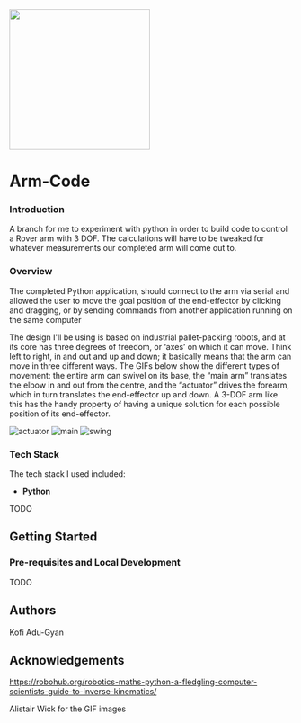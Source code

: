 <img src="https://github.com/NIURoverTeam/RoverCoreOS/blob/master/assets/NIU%20Rover%20Logo%20V2.png" width="250" height="250"/>

# Arm-Code

### Introduction
A branch for me to experiment with python in order to build code to control a Rover arm with 3 DOF. The calculations will have to be tweaked for whatever measurements our completed arm will come out to.

### Overview 
The completed Python application, should connect to the arm via serial and allowed the user to move the goal position of the end-effector by clicking and dragging, or by sending commands from another application running on the same computer

The design I'll be using is based on industrial pallet-packing robots, and at its core has three degrees of freedom, or ‘axes’ on which it can move. Think left to right, in and out and up and down; it basically means that the arm can move in three different ways. The GIFs below show the different types of movement: the entire arm can swivel on its base, the “main arm” translates the elbow in and out from the centre, and the “actuator” drives the forearm, which in turn translates the end-effector up and down. A 3-DOF arm like this has the handy property of having a unique solution for each possible position of its end-effector.

![actuator](https://user-images.githubusercontent.com/44382721/89333518-b036bf00-d65a-11ea-8554-92a171176571.gif)
![main](https://user-images.githubusercontent.com/44382721/89333522-b0cf5580-d65a-11ea-98f3-8f970d6ea0a3.gif)
![swing](https://user-images.githubusercontent.com/44382721/89333525-b0cf5580-d65a-11ea-9992-026ee032de70.gif)



### Tech Stack

The tech stack I used included:

* **Python**

TODO

Getting Started
---
### Pre-requisites and Local Development

TODO

Authors
---
Kofi Adu-Gyan

Acknowledgements
---
https://robohub.org/robotics-maths-python-a-fledgling-computer-scientists-guide-to-inverse-kinematics/

Alistair Wick for the GIF images
